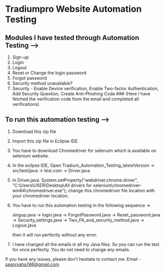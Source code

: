 # Tradiumpro Website Automation Testing

## Modules I have tested through Automation Testing -->
1. Sign-up
2. Login
3. Logout
4. Reset or Change the login password
5. Forgot password
6. Security method unavailable?
7. Security - Enable Device verification, Enable Two-factor Authentication, Add Security Question, Create Anti-Phishing Code ### (Here I have fetched the verification code from the email and completed all verifications)


## To run this automation testing -->

1. Download this zip file
2. Import this zip file in Eclipse IDE.
3. You have to download Chromedriver for selenuim which is available on selenium website.
4. In the eclipse IDE, Open Tradium_Automation_Testing_latestVersion -> src/test/java -> test.com -> Driver.java
5. In Driver.java. System.setProperty("webdriver.chrome.driver", "C:\\Users\\USER\\Desktop\\All drivers for selenium\\chromedriver-win64\\chromedriver.exe"); change this chromedriver file location with your chromedriver location.

6. You have to run this automation testing in the following sequence ->

    singup.java -> login.java -> ForgotPassword.java -> Reset_password.java -> Security_settings.java -> Two_FA_and_security_method.java -> Logout.java

   then it will run perfectly without any error.

7. I have changed all the emails in all my Java files. So you can run the test for once perfectly. You do not need to change any emails.

If you have any issues, please don't hesitate to contact me.
Email - sagorsaha746@gmail.com
